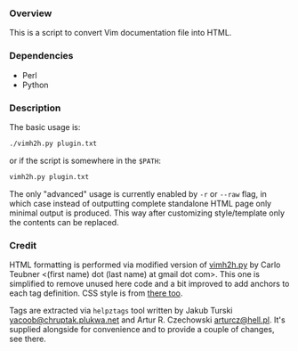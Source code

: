 ### Overview ###

This is a script to convert Vim documentation file into HTML.

### Dependencies ###

* Perl
* Python

### Description ###

The basic usage is:

```bash
./vimh2h.py plugin.txt
```

or if the script is somewhere in the `$PATH`:

```bash
vimh2h.py plugin.txt
```

The only "advanced" usage is currently enabled by `-r` or `--raw` flag, in which
case instead of outputting complete standalone HTML page only minimal output is
produced.  This way after customizing style/template only the contents can be
replaced.

### Credit ###

HTML formatting is performed via modified version of
[vimh2h.py](https://github.com/c4rlo/vimhelp/blob/master/vimh2h.py) by Carlo
Teubner <(first name) dot (last name) at gmail dot com>.  This one is simplified
to remove unused here code and a bit improved to add anchors to each tag
definition.  CSS style is from
[there too](https://github.com/c4rlo/vimhelp/blob/master/static/vimhelp.css).

Tags are extracted via `helpztags` tool written by Jakub Turski
<yacoob@chruptak.plukwa.net> and Artur R. Czechowski <arturcz@hell.pl>.  It's
supplied alongside for convenience and to provide a couple of changes, see
there.
